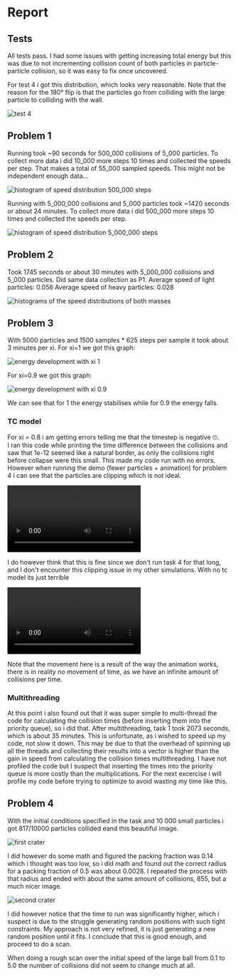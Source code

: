 # Report

## Tests

All tests pass. I had some issues with getting increasing total energy but this was due to not incrementing collision count of both particles in particle-particle collision, so it was easy to fix once uncovered.

For test 4 i got this distribution, which looks very reasonable. Note that the reason for the 180° flip is that the particles go from colliding with the large particle to colliding with the wall.

![test 4](test_4_angle_dist.png)

## Problem 1

Running took ~90 seconds for 500_000 collisions of 5_000 particles. To collect more data i did 10_000 more steps 10 times and collected the speeds per step. That makes a total of 55_000 sampled speeds. This might not be independent enough data...

![histogram of speed distribution 500_000 steps](speed_dist_5000p_500000steps.png)

Running with 5_000_000 collisions and 5_000 particles took ~1420 seconds or about 24 minutes. To collect more data i did 500_000 more steps 10 times and collected the speeds per step.

![histogram of speed distribution 5_000_000 steps](speed_dist_5000p_5000000steps.png)

## Problem 2

Took 1745 seconds or about 30 minutes with 5_000_000 collisions and 5_000 particles. Did same data collection as P1. 
Average speed of light particles: 0.056
Average speed of heavy particles: 0.028

![histograms of the speed distributions of both masses](2_masses_5000p_5000000steps.png)

## Problem 3

With 5000 particles and 1500 samples * 625 steps per sample it took about 3 minutes per xi. For xi=1 we got this graph:

![energy development with xi 1](eq_5000particles_1_xi.png)

For xi=0.9 we got this graph:

![energy development with xi 0.9](eq_5000particles_0.9_xi.png)

We can see that for 1 the energy stabilises while for 0.9 the energy falls.

### TC model

For xi = 0.8 i am getting errors telling me that the timestep is negative 🙄.  
I ran this code while printing the time difference between the collisions and saw that 1e-12 seemed like a natural border, as only the collisions right before collapse were this small. This made my code run with no errors. However when running the demo (fewer particles + animation) for problem 4 i can see that the particles are clipping which is not ideal. 

![video of clipping](https://i.imgur.com/VvgWnp8.mp4)

I do however think that this is fine since we don't run task 4 for that long, and I don't encounter this clipping issue in my other simulations. With no tc model its just terrible

![clipping no tc model](https://i.imgur.com/5Xf37KD.mp4)

Note that the movement here is a result of the way the animation works, there is in reality no movement of time, as we have an infinite amount of collisions per time. 

### Multithreading

At this point i also found out that it was super simple to multi-thread the code for calculating the collision times (before inserting them into the priority queue), so i did that. After multithreading, task 1 took 2073 seconds, which is about 35 minutes. This is unfortunate, as i wished to speed up my code, not slow it down. This may be due to that the overhead of spinning up all the threads and collecting their results into a vector is higher than the gain in speed from calculating the collision times multithreading. I have not profiled the code but I suspect that inserting the times into the priority queue is more costly than the multiplications. For the next excercise i will profile my code before trying to optimize to avoid wasting my time like this.

## Problem 4

With the initial conditions specified in the task and 10 000 small particles i got 817/10000 particles collided eand this beautiful image.

![first crater](first_crater.png)

I did however do some math and figured the packing fraction was 0.14 which i thought was too low, so i did math and found out the correct radius for a packing fraction of 0.5 was about 0.0028. I repeated the process with that radius and ended with about the same amount of collisions, 855, but a much nicer image. 

![second crater](second_crater.png)

I did however notice that the time to run was significantly higher, which i suspect is due to the struggle generating random positions with such tight constraints. My approach is not very refined, it is just generating a new random position until it fits. I conclude that this is good enough, and proceed to do a scan.

When doing a rough scan over the initial speed of the large ball from 0.1 to 5.0 the number of collisions did not seem to change much at all.

